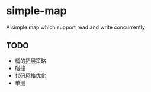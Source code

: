 # simple-map

A simple map which support read and write concurrently

## TODO

* 桶的拓展策略
* 碰撞
* 代码风格优化
* 单测
